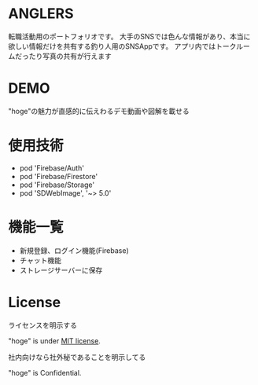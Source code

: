 # ANGLERS

転職活動用のポートフォリオです。
大手のSNSでは色んな情報があり、本当に欲しい情報だけを共有する釣り人用のSNSAppです。
アプリ内ではトークルームだったり写真の共有が行えます
 
# DEMO
 
"hoge"の魅力が直感的に伝えわるデモ動画や図解を載せる
 
# 使用技術
 
* pod 'Firebase/Auth'
* pod 'Firebase/Firestore'
* pod 'Firebase/Storage'
* pod 'SDWebImage', '~> 5.0'
 
# 機能一覧
* 新規登録、ログイン機能(Firebase)
* チャット機能
* ストレージサーバーに保存
 
 
# License
ライセンスを明示する
 
"hoge" is under [MIT license](https://en.wikipedia.org/wiki/MIT_License).
 
社内向けなら社外秘であることを明示してる
 
"hoge" is Confidential.
